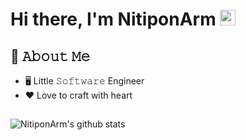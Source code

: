 <h1>Hi there, I'm NitiponArm <img src="https://media.giphy.com/media/hvRJCLFzcasrR4ia7z/giphy.gif" width="25px"> </h1>


## :book: 𝙰𝚋𝚘𝚞𝚝 𝙼𝚎
- 🖥 Little 𝚂𝚘𝚏𝚝𝚠𝚊𝚛𝚎 Engineer
- ❤️ Love to craft with heart

##

<p align="center">
  
![NitiponArm's github stats](https://github-readme-stats.vercel.app/api?username=NitiponArm&show_icons=true&title_color=fff&icon_color=79ff97&text_color=9f9f9f&bg_color=151515)
  
</p>
